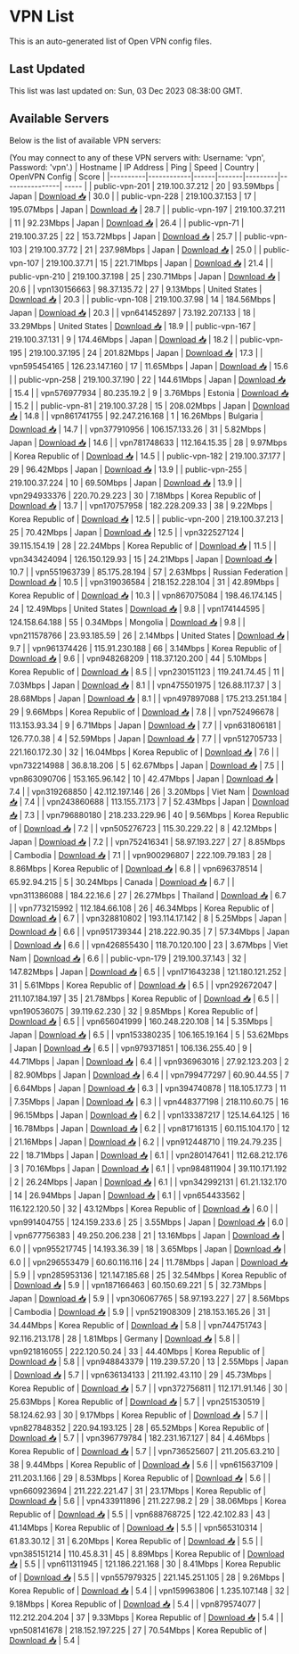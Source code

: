 # VPN List

This is an auto-generated list of Open VPN config files.

## Last Updated

This list was last updated on: Sun, 03 Dec 2023 08:38:00 GMT.

## Available Servers

Below is the list of available VPN servers:

(You may connect to any of these VPN servers with: Username: 'vpn', Password: 'vpn'.)
| Hostname | IP Address | Ping | Speed | Country | OpenVPN Config | Score |
|----------|------------|------|-------|---------|----------------| ----- |
| public-vpn-201 | 219.100.37.212 | 20 | 93.59Mbps | Japan | [Download 📥](./configs/server_0_JP.ovpn) | 30.0 |
| public-vpn-228 | 219.100.37.153 | 17 | 195.07Mbps | Japan | [Download 📥](./configs/server_1_JP.ovpn) | 28.7 |
| public-vpn-197 | 219.100.37.211 | 11 | 92.23Mbps | Japan | [Download 📥](./configs/server_2_JP.ovpn) | 26.4 |
| public-vpn-71 | 219.100.37.25 | 22 | 153.72Mbps | Japan | [Download 📥](./configs/server_3_JP.ovpn) | 25.7 |
| public-vpn-103 | 219.100.37.72 | 21 | 237.98Mbps | Japan | [Download 📥](./configs/server_4_JP.ovpn) | 25.0 |
| public-vpn-107 | 219.100.37.71 | 15 | 221.71Mbps | Japan | [Download 📥](./configs/server_5_JP.ovpn) | 21.4 |
| public-vpn-210 | 219.100.37.198 | 25 | 230.71Mbps | Japan | [Download 📥](./configs/server_6_JP.ovpn) | 20.6 |
| vpn130156663 | 98.37.135.72 | 27 | 9.13Mbps | United States | [Download 📥](./configs/server_7_US.ovpn) | 20.3 |
| public-vpn-108 | 219.100.37.98 | 14 | 184.56Mbps | Japan | [Download 📥](./configs/server_8_JP.ovpn) | 20.3 |
| vpn641452897 | 73.192.207.133 | 18 | 33.29Mbps | United States | [Download 📥](./configs/server_9_US.ovpn) | 18.9 |
| public-vpn-167 | 219.100.37.131 | 9 | 174.46Mbps | Japan | [Download 📥](./configs/server_10_JP.ovpn) | 18.2 |
| public-vpn-195 | 219.100.37.195 | 24 | 201.82Mbps | Japan | [Download 📥](./configs/server_11_JP.ovpn) | 17.3 |
| vpn595454165 | 126.23.147.160 | 17 | 11.65Mbps | Japan | [Download 📥](./configs/server_12_JP.ovpn) | 15.6 |
| public-vpn-258 | 219.100.37.190 | 22 | 144.61Mbps | Japan | [Download 📥](./configs/server_13_JP.ovpn) | 15.4 |
| vpn576977934 | 80.235.19.2 | 9 | 3.76Mbps | Estonia | [Download 📥](./configs/server_14_EE.ovpn) | 15.2 |
| public-vpn-81 | 219.100.37.28 | 15 | 208.02Mbps | Japan | [Download 📥](./configs/server_15_JP.ovpn) | 14.8 |
| vpn861741755 | 92.247.216.168 | 1 | 16.26Mbps | Bulgaria | [Download 📥](./configs/server_16_BG.ovpn) | 14.7 |
| vpn377910956 | 106.157.133.26 | 31 | 5.82Mbps | Japan | [Download 📥](./configs/server_17_JP.ovpn) | 14.6 |
| vpn781748633 | 112.164.15.35 | 28 | 9.97Mbps | Korea Republic of | [Download 📥](./configs/server_18_KR.ovpn) | 14.5 |
| public-vpn-182 | 219.100.37.177 | 29 | 96.42Mbps | Japan | [Download 📥](./configs/server_19_JP.ovpn) | 13.9 |
| public-vpn-255 | 219.100.37.224 | 10 | 69.50Mbps | Japan | [Download 📥](./configs/server_20_JP.ovpn) | 13.9 |
| vpn294933376 | 220.70.29.223 | 30 | 7.18Mbps | Korea Republic of | [Download 📥](./configs/server_21_KR.ovpn) | 13.7 |
| vpn170757958 | 182.228.209.33 | 38 | 9.22Mbps | Korea Republic of | [Download 📥](./configs/server_22_KR.ovpn) | 12.5 |
| public-vpn-200 | 219.100.37.213 | 25 | 70.42Mbps | Japan | [Download 📥](./configs/server_23_JP.ovpn) | 12.5 |
| vpn322527124 | 39.115.154.19 | 28 | 22.24Mbps | Korea Republic of | [Download 📥](./configs/server_24_KR.ovpn) | 11.5 |
| vpn343424094 | 126.150.129.93 | 15 | 24.21Mbps | Japan | [Download 📥](./configs/server_25_JP.ovpn) | 10.7 |
| vpn551963739 | 85.175.28.194 | 57 | 2.63Mbps | Russian Federation | [Download 📥](./configs/server_26_RU.ovpn) | 10.5 |
| vpn319036584 | 218.152.228.104 | 31 | 42.89Mbps | Korea Republic of | [Download 📥](./configs/server_27_KR.ovpn) | 10.3 |
| vpn867075084 | 198.46.174.145 | 24 | 12.49Mbps | United States | [Download 📥](./configs/server_28_US.ovpn) | 9.8 |
| vpn174144595 | 124.158.64.188 | 55 | 0.34Mbps | Mongolia | [Download 📥](./configs/server_29_MN.ovpn) | 9.8 |
| vpn211578766 | 23.93.185.59 | 26 | 2.14Mbps | United States | [Download 📥](./configs/server_30_US.ovpn) | 9.7 |
| vpn961374426 | 115.91.230.188 | 66 | 3.14Mbps | Korea Republic of | [Download 📥](./configs/server_31_KR.ovpn) | 9.6 |
| vpn948268209 | 118.37.120.200 | 44 | 5.10Mbps | Korea Republic of | [Download 📥](./configs/server_32_KR.ovpn) | 8.5 |
| vpn230151123 | 119.241.74.45 | 11 | 7.03Mbps | Japan | [Download 📥](./configs/server_33_JP.ovpn) | 8.1 |
| vpn475501975 | 126.88.117.37 | 3 | 28.68Mbps | Japan | [Download 📥](./configs/server_34_JP.ovpn) | 8.1 |
| vpn497897088 | 175.213.251.184 | 29 | 9.66Mbps | Korea Republic of | [Download 📥](./configs/server_35_KR.ovpn) | 7.8 |
| vpn752496678 | 113.153.93.34 | 9 | 6.71Mbps | Japan | [Download 📥](./configs/server_36_JP.ovpn) | 7.7 |
| vpn631806181 | 126.77.0.38 | 4 | 52.59Mbps | Japan | [Download 📥](./configs/server_37_JP.ovpn) | 7.7 |
| vpn512705733 | 221.160.172.30 | 32 | 16.04Mbps | Korea Republic of | [Download 📥](./configs/server_38_KR.ovpn) | 7.6 |
| vpn732214988 | 36.8.18.206 | 5 | 62.67Mbps | Japan | [Download 📥](./configs/server_39_JP.ovpn) | 7.5 |
| vpn863090706 | 153.165.96.142 | 10 | 42.47Mbps | Japan | [Download 📥](./configs/server_40_JP.ovpn) | 7.4 |
| vpn319268850 | 42.112.197.146 | 26 | 3.20Mbps | Viet Nam | [Download 📥](./configs/server_41_VN.ovpn) | 7.4 |
| vpn243860688 | 113.155.7.173 | 7 | 52.43Mbps | Japan | [Download 📥](./configs/server_42_JP.ovpn) | 7.3 |
| vpn796880180 | 218.233.229.96 | 40 | 9.56Mbps | Korea Republic of | [Download 📥](./configs/server_43_KR.ovpn) | 7.2 |
| vpn505276723 | 115.30.229.22 | 8 | 42.12Mbps | Japan | [Download 📥](./configs/server_44_JP.ovpn) | 7.2 |
| vpn752416341 | 58.97.193.227 | 27 | 8.85Mbps | Cambodia | [Download 📥](./configs/server_45_KH.ovpn) | 7.1 |
| vpn900296807 | 222.109.79.183 | 28 | 8.86Mbps | Korea Republic of | [Download 📥](./configs/server_46_KR.ovpn) | 6.8 |
| vpn696378514 | 65.92.94.215 | 5 | 30.24Mbps | Canada | [Download 📥](./configs/server_47_CA.ovpn) | 6.7 |
| vpn311386088 | 184.22.16.6 | 27 | 26.27Mbps | Thailand | [Download 📥](./configs/server_48_TH.ovpn) | 6.7 |
| vpn773215992 | 112.184.66.108 | 26 | 46.34Mbps | Korea Republic of | [Download 📥](./configs/server_49_KR.ovpn) | 6.7 |
| vpn328810802 | 193.114.17.142 | 8 | 5.25Mbps | Japan | [Download 📥](./configs/server_50_JP.ovpn) | 6.6 |
| vpn951739344 | 218.222.90.35 | 7 | 57.34Mbps | Japan | [Download 📥](./configs/server_51_JP.ovpn) | 6.6 |
| vpn426855430 | 118.70.120.100 | 23 | 3.67Mbps | Viet Nam | [Download 📥](./configs/server_52_VN.ovpn) | 6.6 |
| public-vpn-179 | 219.100.37.143 | 32 | 147.82Mbps | Japan | [Download 📥](./configs/server_53_JP.ovpn) | 6.5 |
| vpn171643238 | 121.180.121.252 | 31 | 5.61Mbps | Korea Republic of | [Download 📥](./configs/server_54_KR.ovpn) | 6.5 |
| vpn292672047 | 211.107.184.197 | 35 | 21.78Mbps | Korea Republic of | [Download 📥](./configs/server_55_KR.ovpn) | 6.5 |
| vpn190536075 | 39.119.62.230 | 32 | 9.85Mbps | Korea Republic of | [Download 📥](./configs/server_56_KR.ovpn) | 6.5 |
| vpn656041999 | 160.248.220.108 | 14 | 5.35Mbps | Japan | [Download 📥](./configs/server_57_JP.ovpn) | 6.5 |
| vpn153380235 | 106.165.19.164 | 5 | 53.62Mbps | Japan | [Download 📥](./configs/server_58_JP.ovpn) | 6.5 |
| vpn979371851 | 106.136.255.40 | 9 | 44.71Mbps | Japan | [Download 📥](./configs/server_59_JP.ovpn) | 6.4 |
| vpn936963016 | 27.92.123.203 | 2 | 82.90Mbps | Japan | [Download 📥](./configs/server_60_JP.ovpn) | 6.4 |
| vpn799477297 | 60.90.44.55 | 7 | 6.64Mbps | Japan | [Download 📥](./configs/server_61_JP.ovpn) | 6.3 |
| vpn394740878 | 118.105.17.73 | 11 | 7.35Mbps | Japan | [Download 📥](./configs/server_62_JP.ovpn) | 6.3 |
| vpn448377198 | 218.110.60.75 | 16 | 96.15Mbps | Japan | [Download 📥](./configs/server_63_JP.ovpn) | 6.2 |
| vpn133387217 | 125.14.64.125 | 16 | 16.78Mbps | Japan | [Download 📥](./configs/server_64_JP.ovpn) | 6.2 |
| vpn817161315 | 60.115.104.170 | 12 | 21.16Mbps | Japan | [Download 📥](./configs/server_65_JP.ovpn) | 6.2 |
| vpn912448710 | 119.24.79.235 | 22 | 18.71Mbps | Japan | [Download 📥](./configs/server_66_JP.ovpn) | 6.1 |
| vpn280147641 | 112.68.212.176 | 3 | 70.16Mbps | Japan | [Download 📥](./configs/server_67_JP.ovpn) | 6.1 |
| vpn984811904 | 39.110.171.192 | 2 | 26.24Mbps | Japan | [Download 📥](./configs/server_68_JP.ovpn) | 6.1 |
| vpn342992131 | 61.21.132.170 | 14 | 26.94Mbps | Japan | [Download 📥](./configs/server_69_JP.ovpn) | 6.1 |
| vpn654433562 | 116.122.120.50 | 32 | 43.12Mbps | Korea Republic of | [Download 📥](./configs/server_70_KR.ovpn) | 6.0 |
| vpn991404755 | 124.159.233.6 | 25 | 3.55Mbps | Japan | [Download 📥](./configs/server_71_JP.ovpn) | 6.0 |
| vpn677756383 | 49.250.206.238 | 21 | 13.16Mbps | Japan | [Download 📥](./configs/server_72_JP.ovpn) | 6.0 |
| vpn955217745 | 14.193.36.39 | 18 | 3.65Mbps | Japan | [Download 📥](./configs/server_73_JP.ovpn) | 6.0 |
| vpn296553479 | 60.60.116.116 | 24 | 11.78Mbps | Japan | [Download 📥](./configs/server_74_JP.ovpn) | 5.9 |
| vpn285953136 | 121.147.185.68 | 25 | 32.54Mbps | Korea Republic of | [Download 📥](./configs/server_75_KR.ovpn) | 5.9 |
| vpn187166463 | 60.150.69.221 | 5 | 32.73Mbps | Japan | [Download 📥](./configs/server_76_JP.ovpn) | 5.9 |
| vpn306067765 | 58.97.193.227 | 27 | 8.56Mbps | Cambodia | [Download 📥](./configs/server_77_KH.ovpn) | 5.9 |
| vpn521908309 | 218.153.165.26 | 31 | 34.44Mbps | Korea Republic of | [Download 📥](./configs/server_78_KR.ovpn) | 5.8 |
| vpn744751743 | 92.116.213.178 | 28 | 1.81Mbps | Germany | [Download 📥](./configs/server_79_DE.ovpn) | 5.8 |
| vpn921816055 | 222.120.50.24 | 33 | 44.40Mbps | Korea Republic of | [Download 📥](./configs/server_80_KR.ovpn) | 5.8 |
| vpn948843379 | 119.239.57.20 | 13 | 2.55Mbps | Japan | [Download 📥](./configs/server_81_JP.ovpn) | 5.7 |
| vpn636134133 | 211.192.43.110 | 29 | 45.73Mbps | Korea Republic of | [Download 📥](./configs/server_82_KR.ovpn) | 5.7 |
| vpn372756811 | 112.171.91.146 | 30 | 25.63Mbps | Korea Republic of | [Download 📥](./configs/server_83_KR.ovpn) | 5.7 |
| vpn251530519 | 58.124.62.93 | 30 | 9.17Mbps | Korea Republic of | [Download 📥](./configs/server_84_KR.ovpn) | 5.7 |
| vpn827848352 | 220.94.193.125 | 28 | 65.52Mbps | Korea Republic of | [Download 📥](./configs/server_85_KR.ovpn) | 5.7 |
| vpn396779784 | 182.231.167.127 | 84 | 4.46Mbps | Korea Republic of | [Download 📥](./configs/server_86_KR.ovpn) | 5.7 |
| vpn736525607 | 211.205.63.210 | 38 | 9.44Mbps | Korea Republic of | [Download 📥](./configs/server_87_KR.ovpn) | 5.6 |
| vpn615637109 | 211.203.1.166 | 29 | 8.53Mbps | Korea Republic of | [Download 📥](./configs/server_88_KR.ovpn) | 5.6 |
| vpn660923694 | 211.222.221.47 | 31 | 23.17Mbps | Korea Republic of | [Download 📥](./configs/server_89_KR.ovpn) | 5.6 |
| vpn433911896 | 211.227.98.2 | 29 | 38.06Mbps | Korea Republic of | [Download 📥](./configs/server_90_KR.ovpn) | 5.5 |
| vpn688768725 | 122.42.102.83 | 43 | 41.14Mbps | Korea Republic of | [Download 📥](./configs/server_91_KR.ovpn) | 5.5 |
| vpn565310314 | 61.83.30.12 | 31 | 6.20Mbps | Korea Republic of | [Download 📥](./configs/server_92_KR.ovpn) | 5.5 |
| vpn385151214 | 110.45.8.31 | 45 | 8.89Mbps | Korea Republic of | [Download 📥](./configs/server_93_KR.ovpn) | 5.5 |
| vpn611311945 | 121.186.221.168 | 30 | 8.41Mbps | Korea Republic of | [Download 📥](./configs/server_94_KR.ovpn) | 5.5 |
| vpn557979325 | 221.145.251.105 | 28 | 9.26Mbps | Korea Republic of | [Download 📥](./configs/server_95_KR.ovpn) | 5.4 |
| vpn159963806 | 1.235.107.148 | 32 | 9.18Mbps | Korea Republic of | [Download 📥](./configs/server_96_KR.ovpn) | 5.4 |
| vpn879574077 | 112.212.204.204 | 37 | 9.33Mbps | Korea Republic of | [Download 📥](./configs/server_97_KR.ovpn) | 5.4 |
| vpn508141678 | 218.152.197.225 | 27 | 70.54Mbps | Korea Republic of | [Download 📥](./configs/server_98_KR.ovpn) | 5.4 |
